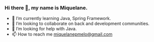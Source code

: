 ### Hi there 👋, my name is Miquelane.


- 🌱 I’m currently learning Java, Spring Framework.
- 👯 I’m looking to collaborate on back and development communities.
- 🤔 I’m looking for help with Java.
- 📫 How to reach me miquelanepmelo@gmail.com

